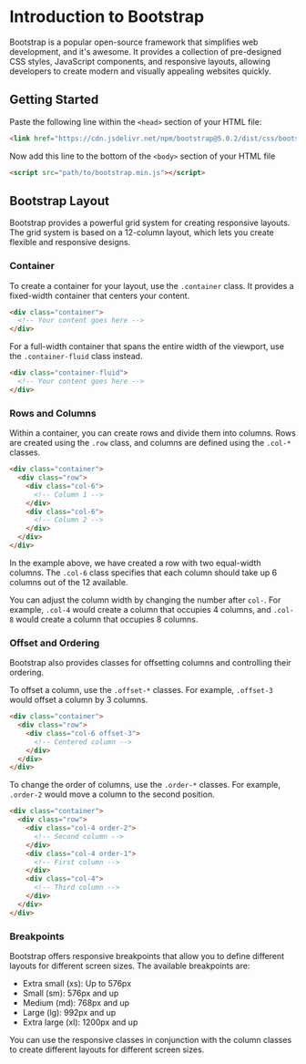 # Introduction to Bootstrap

Bootstrap is a popular open-source framework that simplifies web development, and it's awesome. It provides a collection of pre-designed CSS styles, JavaScript components, and responsive layouts, allowing developers to create modern and visually appealing websites quickly.

## Getting Started

Paste the following line within the `<head>` section of your HTML file:

   ```html
   <link href="https://cdn.jsdelivr.net/npm/bootstrap@5.0.2/dist/css/bootstrap.min.css" rel="stylesheet" integrity="sha384-EVSTQN3/azprG1Anm3QDgpJLIm9Nao0Yz1ztcQTwFspd3yD65VohhpuuCOmLASjC" crossorigin="anonymous">
   ```

Now add this line to the bottom of the `<body>` section of your HTML file

   ```html
   <script src="path/to/bootstrap.min.js"></script>
   ```

## Bootstrap Layout

Bootstrap provides a powerful grid system for creating responsive layouts. The grid system is based on a 12-column layout, which lets you create flexible and responsive designs.

### Container

To create a container for your layout, use the `.container` class. It provides a fixed-width container that centers your content.

```html
<div class="container">
  <!-- Your content goes here -->
</div>
```

For a full-width container that spans the entire width of the viewport, use the `.container-fluid` class instead.

```html
<div class="container-fluid">
  <!-- Your content goes here -->
</div>
```
### Rows and Columns

Within a container, you can create rows and divide them into columns. Rows are created using the `.row` class, and columns are defined using the `.col-*` classes.

```html
<div class="container">
  <div class="row">
    <div class="col-6">
      <!-- Column 1 -->
    </div>
    <div class="col-6">
      <!-- Column 2 -->
    </div>
  </div>
</div>
```

In the example above, we have created a row with two equal-width columns. The `.col-6` class specifies that each column should take up 6 columns out of the 12 available.

You can adjust the column width by changing the number after `col-`. For example, `.col-4` would create a column that occupies 4 columns, and `.col-8` would create a column that occupies 8 columns.

### Offset and Ordering

Bootstrap also provides classes for offsetting columns and controlling their ordering.

To offset a column, use the `.offset-*` classes. For example, `.offset-3` would offset a column by 3 columns.

```html
<div class="container">
  <div class="row">
    <div class="col-6 offset-3">
      <!-- Centered column -->
    </div>
  </div>
</div>
```

To change the order of columns, use the `.order-*` classes. For example, `.order-2` would move a column to the second position.

```html
<div class="container">
  <div class="row">
    <div class="col-4 order-2">
      <!-- Second column -->
    </div>
    <div class="col-4 order-1">
      <!-- First column -->
    </div>
    <div class="col-4">
      <!-- Third column -->
    </div>
  </div>
</div>
```

### Breakpoints

Bootstrap offers responsive breakpoints that allow you to define different layouts for different screen sizes. The available breakpoints are:

- Extra small (xs): Up to 576px
- Small (sm): 576px and up
- Medium (md): 768px and up
- Large (lg): 992px and up
- Extra large (xl): 1200px and up

You can use the responsive classes in conjunction with the column classes to create different layouts for different screen sizes.
